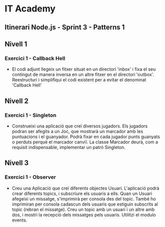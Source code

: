 # IT Academy
## Itinerari Node.js  - Sprint 3 - Patterns 1

## Nivell 1
### Exercici 1 - Callback Hell
- El codi adjunt llegeix un fitxer situat en un directori 'inbox' i fixa el seu contingut de manera inversa en un altre fitxer en el directori 'outbox'. Reestructuri i simplifiqui el codi existent per a evitar el denominat 'Callback Hell'

## Nivell 2
### Exercici 1 - Singleton
- Construeixi una aplicació que creï diversos jugadors. Els jugadors podran ser afegits a un Joc, que mostrarà un marcador amb les puntuacions i el guanyador. Podrà fixar en cada jugador punts guanyats o perduts perquè el marcador canviï. La classe Marcador deurà, com a requisit indispensable, implementar un patró Singleton.

## Nivell 3
### Exercici 1 - Observer
- Creu una Aplicació que creï diferents objectes Usuari. L'aplicació podrà crear diferents topics, i subscriure els usuaris a ells. Quan un Usuari afegeixi un missatge, s'imprimirà per consola des del topic. També ho imprimiran per consola cadascun dels usuaris que estiguin subscrits al topic (rebran el missatge). Creu un topic amb un usuari i un altre amb dos, i mostri la recepció dels missatges pels usuaris. Utilitzi el modulo events.